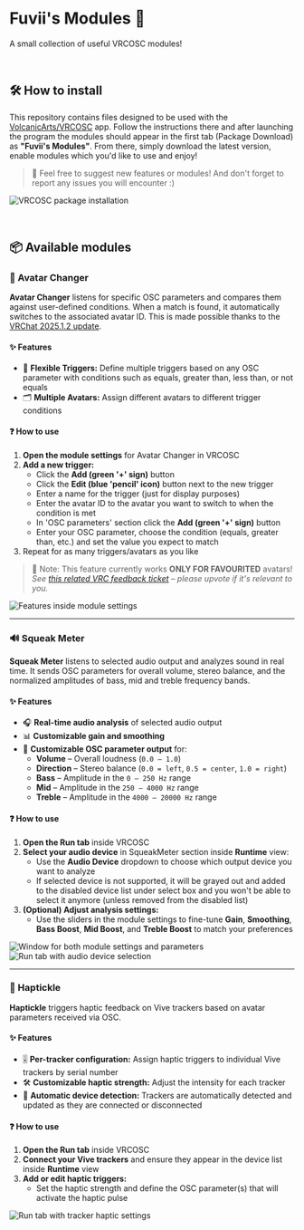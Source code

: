 # Fuvii's Modules 🦦

A small collection of useful VRCOSC modules!

<br>

## 🛠 How to install

This repository contains files designed to be used with the [VolcanicArts/VRCOSC](https://github.com/VolcanicArts/VRCOSC) app.
Follow the instructions there and after launching the program the modules should appear in the first tab (Package Download) as **"Fuvii's Modules"**. 
From there, simply download the latest version, enable modules which you'd like to use and enjoy!

> 📝 Feel free to suggest new features or modules! And don't forget to report any issues you will encounter :)  

![VRCOSC package installation](https://github.com/user-attachments/assets/fd67f861-84ff-4727-b3fb-94a4b5942cd8)

<br>

## 📦 Available modules

### 🔁 Avatar Changer

**Avatar Changer** listens for specific OSC parameters and compares them against user-defined conditions. When a match is found, it automatically switches to the associated avatar ID.
This is made possible thanks to the [VRChat 2025.1.2 update](https://docs.vrchat.com/docs/vrchat-202512#changes--fixes).

#### ✨ Features

- 🧩 **Flexible Triggers:** Define multiple triggers based on any OSC parameter with conditions such as equals, greater than, less than, or not equals
- 🗂 **Multiple Avatars:** Assign different avatars to different trigger conditions

#### ❓ How to use

1. **Open the module settings** for Avatar Changer in VRCOSC
2. **Add a new trigger:**
   - Click the **Add (green '+' sign)** button
   - Click the **Edit (blue 'pencil' icon)** button next to the new trigger
   - Enter a name for the trigger (just for display purposes)
   - Enter the avatar ID to the avatar you want to switch to when the condition is met
   - In 'OSC parameters' section click the **Add (green '+' sign)** button
   - Enter your OSC parameter, choose the condition (equals, greater than, etc.) and set the value you expect to match
3. Repeat for as many triggers/avatars as you like

> 📝 Note: This feature currently works **ONLY FOR FAVOURITED** avatars!  
*See [this related VRC feedback ticket](https://feedback.vrchat.com/avatar-30/p/1626-osc-avatar-change-is-not-working) – please upvote if it's relevant to you.*

![Features inside module settings](https://github.com/user-attachments/assets/bb105102-5336-45ff-ad27-8edc17b10269)

---

### 🔊 Squeak Meter

**Squeak Meter** listens to selected audio output and analyzes sound in real time. It sends OSC parameters for overall volume, stereo balance, and the normalized amplitudes of bass, mid and treble frequency bands.

#### ✨ Features

- 🎧 **Real-time audio analysis** of selected audio output
- 📊 **Customizable gain and smoothing**
- 📡 **Customizable OSC parameter output** for:
  - **Volume** – Overall loudness (`0.0 – 1.0`)
  - **Direction** – Stereo balance (`0.0 = left`, `0.5 = center`, `1.0 = right`)
  - **Bass** – Amplitude in the `0 – 250 Hz` range
  - **Mid** – Amplitude in the `250 – 4000 Hz` range
  - **Treble** – Amplitude in the `4000 – 20000 Hz` range

#### ❓ How to use

1. **Open the Run tab** inside VRCOSC
2. **Select your audio device** in SqueakMeter section inside **Runtime** view:
   - Use the **Audio Device** dropdown to choose which output device you want to analyze
   - If selected device is not supported, it will be grayed out and added to the disabled device list under select box and you won't be able to select it anymore (unless removed from the disabled list)
3. **(Optional) Adjust analysis settings:**
   - Use the sliders in the module settings to fine-tune **Gain**, **Smoothing**, **Bass Boost**, **Mid Boost**, and **Treble Boost** to match your preferences

![Window for both module settings and parameters](https://github.com/user-attachments/assets/43d919ba-de6f-4aa5-a3c0-5a3d09e92561)
![Run tab with audio device selection](https://github.com/user-attachments/assets/0f749660-2c17-4639-a49f-ac987283750c)

---

### 📳 Haptickle 

**Haptickle** triggers haptic feedback on Vive trackers based on avatar parameters received via OSC.

#### ✨ Features

- 🎚 **Per-tracker configuration:** Assign haptic triggers to individual Vive trackers by serial number
- 🛠 **Customizable haptic strength:** Adjust the intensity for each tracker
- 🔄 **Automatic device detection:** Trackers are automatically detected and updated as they are connected or disconnected

#### ❓ How to use

1. **Open the Run tab** inside VRCOSC
2. **Connect your Vive trackers** and ensure they appear in the device list inside **Runtime** view
3. **Add or edit haptic triggers:**
   - Set the haptic strength and define the OSC parameter(s) that will activate the haptic pulse

![Run tab with tracker haptic settings](https://github.com/user-attachments/assets/598affe0-b0d6-447f-b224-eaa079d7feea)


